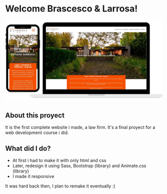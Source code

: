 # Welcome Brascesco & Larrosa!

![Screenshot of the page](./img/screen.png)

## About this proyect

It is the first complete website i made, a law firm.
It's a final proyect for a web development course i did.


## What did I do?

- At first i had to make it with only html and css
- Later, redesign it using Sass, Bootstrap (library) and Animate.css (library)
- I made it responsive

It was hard back then, I plan to remake it eventually :)
